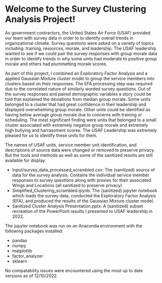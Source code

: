 # Welcome to the Survey Clustering Analysis Project!

As government contractors, the United States Air Force (USAF) provided our team with survey data in order to to identify overall trends in organizational climate. 
Survey questions were asked on a variety of topics including: training, resources, morale, and leadership. The USAF leadership wanted to see if we could pair the survey
responses with group morale data in order to identify trends in why some units had moderate to positive group morale and others had plummetting morale scores. 

As part of this project, I combined an Exploratory Factor Analysis and a applied Gaussian Mixture cluster model to group the service members into clusters based on their responses. 
The EFA processing step was required due to the correlated nature of similarly worded survey questions. Out of the survey responses and paired demographic 
variables a story could be told that explained the deviations from median group morale. Some units belonged to a cluster that had great confidence in their 
leadership and displayed overwhelming group morale. Other units could be identified as having below average group morale due to concerns with 
training or scheduling. The most significant finding were units that belonged to a small cluster associated with extremely negative group morale and 
extremely high bullying and harrassment scores. The USAF Leadership was extremely pleased for us to identify these units for them. 

The names of USAF units, service member unit identification, and descriptions of source data were changed or removed to preserve privacy.
But the tools and methods as well as some of the sanitized results are still available for display. 

* Input/survey_data_processed_scrambled.csv: The (sanitized) source of data for the survey analysis. Contains the individual service member responses to survey questions along with proxies for their associated Wings and Locations (all sanitized to preserve privacy)
* Simplified_Clustering_scrambled.ipynb: The (sanitized) jupyter notebook which loads the survey data, conducted the Exploratory Factor Analysis (EFA), and produced the results of the Gaussian Mixture cluster model.
* Sanitized Cluster Analysis Presentation.pptx: A (sanitized) subset recreation of the PowerPoint results I presented to USAF leadership in 2022. 


The jupyter notebook was run on an Anaconda environment with the following packages installed:
* pandas
* numpy
* matplotlib
* factor_analyzer
* sklearn

No compatability issues were encountered using the most up to date versions as of 12/10/2022.

